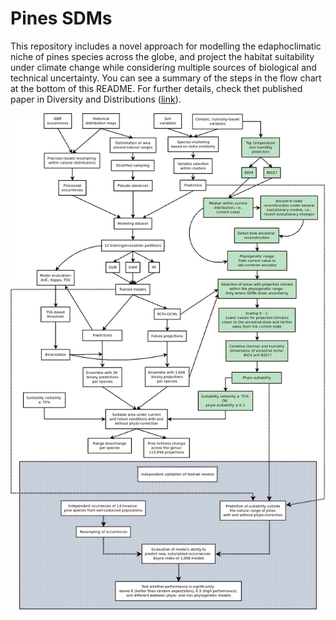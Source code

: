 
# **Pines SDMs**

This repository includes a novel approach for modelling the edaphoclimatic niche of pines species across the globe, and project the habitat suitability under climate change while considering multiple sources of biological and technical uncertainty. You can see a summary of the steps in the flow chart at the bottom of this README. For further details, check thet published paper in Diversity and Distributions ([link](https://onlinelibrary.wiley.com/doi/full/10.1111/ddi.13849)).


![Figure 1](/flowchart_summary_v2.jpeg)
